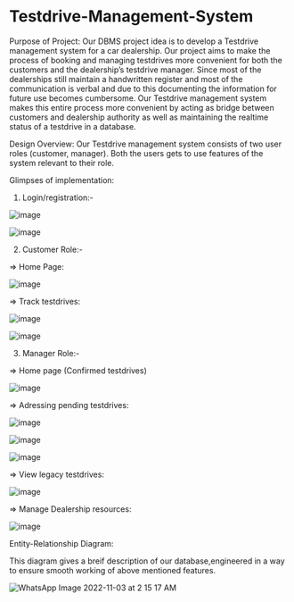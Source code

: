 # Testdrive-Management-System

Purpose of Project:
Our DBMS project idea is to develop a Testdrive management system for a car dealership. Our project aims to make the process of booking and managing testdrives more convenient for both the customers and the dealership’s testdrive manager. 
Since most of the dealerships still maintain a handwritten register and most of the communication is verbal and due to this documenting the information for future use becomes cumbersome. 
Our Testdrive management system makes this entire process more convenient by acting as bridge between customers and dealership authority as well as maintaining the realtime status of a testdrive in a database.

Design Overview: 
Our Testdrive management system consists of two user roles (customer, manager). Both the users gets to use features of the system relevant to their role.

Glimpses of implementation:

1. Login/registration:-

![image](https://user-images.githubusercontent.com/89973309/226269705-934f9bf2-666b-4fa4-b208-cd09057cb8de.png)

![image](https://user-images.githubusercontent.com/89973309/226269824-793a0707-63b4-45cf-9ca2-94cf1b32afad.png)

2. Customer Role:-

=> Home Page:

![image](https://user-images.githubusercontent.com/89973309/226269902-b3e8a347-f3f5-4fbd-8dce-63df447550a2.png)

=> Track testdrives:

![image](https://user-images.githubusercontent.com/89973309/226270105-90166ca7-f660-4e20-855a-d10bac5dcd9f.png)

![image](https://user-images.githubusercontent.com/89973309/226270114-b4831987-9404-4a34-8054-d84475b2a81d.png)

3. Manager Role:-

=> Home page (Confirmed testdrives) 

![image](https://user-images.githubusercontent.com/89973309/226270328-0d468cc1-7f8d-428b-8226-56dc0ea8078e.png)

=> Adressing pending testdrives:

![image](https://user-images.githubusercontent.com/89973309/226270493-d46d5708-55f4-4242-8170-4812d3d34dba.png)

![image](https://user-images.githubusercontent.com/89973309/226270513-0af110bf-2003-473c-a3e1-2a575a0f306b.png)

![image](https://user-images.githubusercontent.com/89973309/226270534-00b8d0ee-cfa4-498a-acf7-b8c41088aa0a.png)

=> View legacy testdrives:

![image](https://user-images.githubusercontent.com/89973309/226270658-26adf766-f463-478b-848c-c962ee2c0bf1.png)

=> Manage Dealership resources:

![image](https://user-images.githubusercontent.com/89973309/226270687-3843f2b0-84dc-4dfe-bbf6-d90d7d6e6320.png)


Entity-Relationship Diagram:

This diagram gives a breif description of our database,engineered in a way to ensure smooth working of above mentioned features.




![WhatsApp Image 2022-11-03 at 2 15 17 AM](https://user-images.githubusercontent.com/89973309/226273827-8acc6b85-3861-4f34-9fc4-18050d37cc36.jpeg)


